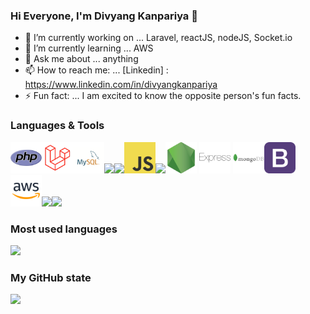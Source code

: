 ### Hi Everyone, I'm Divyang Kanpariya 👋

- 🔭 I’m currently working on ... Laravel, reactJS, nodeJS, Socket.io
- 🌱 I’m currently learning ... AWS
- 💬 Ask me about ... anything
- 📫 How to reach me: ... [Linkedin] : https://www.linkedin.com/in/divyangkanpariya
- ⚡ Fun fact: ... I am excited to know the opposite person's fun facts.

### Languages & Tools
<img height=50 src="https://raw.githubusercontent.com/github/explore/ccc16358ac4530c6a69b1b80c7223cd2744dea83/topics/php/php.png"/><img height=50 src="https://raw.githubusercontent.com/github/explore/56a826d05cf762b2b50ecbe7d492a839b04f3fbf/topics/laravel/laravel.png"/><img height=50 src="https://raw.githubusercontent.com/github/explore/80688e429a7d4ef2fca1e82350fe8e3517d3494d/topics/mysql/mysql.png"/><img height=50 src="https://cdn.jsdelivr.net/gh/devicons/devicon/icons/html5/html5-original.svg" /><img height=50 src="https://cdn.jsdelivr.net/gh/devicons/devicon/icons/css3/css3-original.svg" /><img height=50 src="https://raw.githubusercontent.com/github/explore/80688e429a7d4ef2fca1e82350fe8e3517d3494d/topics/javascript/javascript.png" /><img height=50 src="https://cdn.jsdelivr.net/gh/devicons/devicon/icons/react/react-original.svg" /><img height=50 src="https://raw.githubusercontent.com/github/explore/80688e429a7d4ef2fca1e82350fe8e3517d3494d/topics/nodejs/nodejs.png" />
<img height=50 src="https://raw.githubusercontent.com/github/explore/80688e429a7d4ef2fca1e82350fe8e3517d3494d/topics/express/express.png" />
<img height=50 src="https://raw.githubusercontent.com/github/explore/80688e429a7d4ef2fca1e82350fe8e3517d3494d/topics/mongodb/mongodb.png" /><img height=50 src="https://raw.githubusercontent.com/github/explore/80688e429a7d4ef2fca1e82350fe8e3517d3494d/topics/bootstrap/bootstrap.png"/>
<img height=50 src="https://raw.githubusercontent.com/github/explore/fbceb94436312b6dacde68d122a5b9c7d11f9524/topics/aws/aws.png"/><img height=50 src="https://cdn.jsdelivr.net/gh/devicons/devicon/icons/git/git-plain.svg"/><img height=50 src="https://cdn.jsdelivr.net/gh/devicons/devicon/icons/github/github-original.svg"/>

### Most used languages
<img src="https://github-readme-stats.vercel.app/api/top-langs?username=dkbestt&layout=compact"/>

### My GitHub state
<img src="https://github-readme-stats.vercel.app/api?username=dkbestt&show_icons=true&theme=dark"/>
